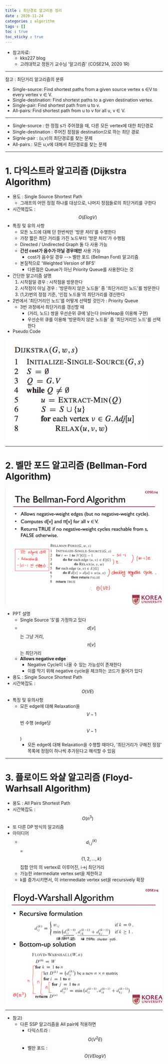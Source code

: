 ```yaml
---
title : 최단경로 알고리즘 정리
date : 2020-11-24
categories : algorithm
tags : []
toc : true
toc_sticky : true
---
```

* 참고자료:
    * kks227 blog
    * 고려대학교 정원기 교수님 '알고리즘' (COSE214, 2020 1R)

- - -
참고 : 최단거리 알고리즘의 분류
-  Single-source: Find shortest paths from a given source vertex s ∈V to every vertex v ∈ V.
-  Single-destination: Find shortest paths to a given destination vertex.
-  Single-pair: Find shortest path from u to v.
-  All-pairs: Find shortest path from u to v for all u, v ∈ V.


- - -
- Single-source : 한 정점 s가 주어졌을 때, 다른 모든 vertex에 대한 최단경로
- Single-destination : 주어진 정점을 destination으로 하는 최단 경로
- Signle-pair : (u,v)의 최단경로를 찾는 문제
- All-pairs : 모든 u,v에 대해서 최단경로를 찾는 문제

- - -
# 1. 다익스트라 알고리즘 (Dijkstra Algorithm)
- 용도 : Single Source Shortest Path
  - 그래프의 어떤 정점 하나를 대상으로, 나머지 정점들로의 최단거리를 구한다
- 시간복잡도 : $$O(ElogV)$$
- 특징 및 유의 사항
  - 모든 노드에 대해 단 한번씩만 '방문 처리'를 수행한다
  - 가장 짧은 최단 거리를 가진 노드부터 '방문 처리'가 수행됨
  - Directed / Undirected Graph 둘 다 사용 가능
  - **간선 cost가 음수가 아닐 경우에만** 사용 가능
    - cost가 음수일 경우 --> 벨만 포드 (Bellman Ford) 알고리즘
  - 본질적으로 'Weighted Version of BFS'
    - 다른점은 Queue가 아닌 Priority Queue를 사용한다는 것
- 간단한 알고리즘 설명
  1. 시작점일 경우 : 시작점을 방문한다
  2. 시작점이 아닐 경우 : '방문하지 않은 노드들' 중 '최단거리인 노드'를 방문한다
  3. (1,2)번의 정점 기준, '인접 노드들'의 최단거리를 갱신한다
- 2번에서 '최단거리인 노드'를 어떻게 선택할 것인가 : Priority Queue
  - 3번 과정에서 최단거리를 갱신할 때
    - (거리, 노드) 쌍을 우선순위 큐에 넣는다 (minHeap을 이용해 구현)
    - 우선순위 큐를 이용해 '방문하지 않은 노드들' 중 '최단거리인 노드'를 선택한다
- Pseudo Code

![DijkstraPseudoCode](/assets/images/Dijkstra.png)


- - -
# 2. 벨만 포드 알고리즘 (Bellman-Ford Algorithm)
![Bellman-FordPPTimage](/assets/images/화면%20캡처%202020-11-25%20181048.png)
- PPT 설명
  - Single Source 'S'를 가정하고 있다
  - $$d[v]$$는 그냥 거리, $$\pi[v]$$는 최단거리
  - **Allows negative edge**
    - Negative Cycle이 나올 수 있는 가능성이 존재한다
    - 이를 막기 위해 negative cycle을 체크하는 코드가 들어가 있다
- 용도 : Single Source Shortest Path
- 시간복잡도 : $$O(VE)$$
- 특징 및 유의사항
  - 모든 edge에 대해 Relaxation을 $$V-1$$번 수행 (edge당 $$V-1$$)
    - 모든 edge에 대해 Relaxation을 수행할 때마다, '최단거리가 구해진 정점' 목록에 정점이 하나씩 추가된다고 해석할 수 있음


- - -
# 3. 플로이드 와샬 알고리즘 (Floyd-Warhsall Algorithm)
- 용도 : All Pairs Shortest Path
- 시간복잡도 : $$O(n^3)$$
- 또 다른 DP 방식의 알고리즘
- 아이디어
  - $$d_{i,j}^{(k)}$$ = $$\{1,2,...,k\}$$ 집합 안의 의 vertex로 이루어진, i->j 최단거리
  - 가능한 intermediate vertex set을 제한하고
  - k를 증가시키면서, 이 intermediate vertex set을 recursively 확장

![Floyd-Warshall](/assets/images/화면%20캡처%202020-11-25%20213954.png)

- - -
- 참고)
  - 다른 SSP 알고리즘을 All pair에 적용하면
    - 다익스트라 : $$O(V^2E)$$
    - 벨만 포드 : $$O(VElogV)$$